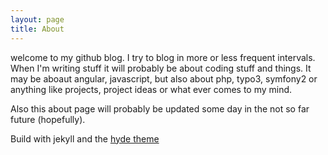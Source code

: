 ```yaml
---
layout: page
title: About
---
```


welcome to my github blog. I try to blog in more or less frequent intervals. When I'm writing stuff it will probably be about coding stuff and things. It may be aboaut angular, javascript, but also about php, typo3, symfony2 or anything like projects, project ideas or what ever comes to my mind.

Also this about page will probably be updated some day in the not so far future (hopefully). 

Build with jekyll and the [hyde theme](https://github.com/poole/hyde) 
